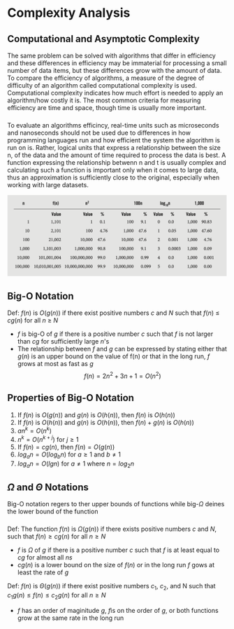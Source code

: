 # Complexity Analysis
## Computational and Asymptotic Complexity
The same problem can be solved with algorithms that differ in efficiency and these differences in efficiency may be immaterial for processing a small number of data items, but these differences grow with the amount of data. To compare the efficiency of algorithms, a measure of the degree of difficulty of an algorithm called computational complexity is used. Computational complexity indicates how much effort is needed to apply an algorithm/how costly it is. The most common criteria for measuring efficiency are time and space, though time is usually more important. 
###
To evaluate an algorithms efficincy, real-time units such as microseconds and nanoseconds should not be used due to differences in how programming languages run and how efficient the system the algorithm is run on is. Rather, logical units that express a relationship between the size n, of the data and the amount of time required to process the data is best. A function expressing the relationship betwenn n and t is usually complex and calculating such a function is important only when it comes to large data, thus an approximation is sufficiently close to the original, especially when working with large datasets. 

<img src="size.png"/>

###
## Big-O Notation
Def: $f(n)$ is $O(g(n))$ if there exist positive numbers $c$ and $N$ such that $f(n)$ $\le$ $cg(n)$ for all $n$ $\ge$ $N$
- $f$ is big-O of $g$ if there is a positive number $c$ such that $f$ is not larger than $cg$ for sufficiently large $n$'s 
- The relationship between $f$ and $g$ can be expressed by stating either that $g(n)$ is an upper bound on the value of f(n) or that in the long run, $f$ grows at most as fast as $g$
$$f(n) =2n^2 +3n + 1 = O(n^2)$$

###
## Properties of Big-O Notation
1. If $f(n)$ is $O(g(n))$ and $g(n)$ is $O(h(n))$, then $f(n)$ is $O(h(n))$
2. If $f(n)$ is $O(h(n))$ and $g(n)$ is $O(h(n))$, then $f(n) + g(n)$ is $O(h(n))$
3. $an^k = O(n^k)$
4. $n^k = O(n^{k+j})$ for $j \ge 1$
5. If $f(n) = cg(n)$, then $f(n) = O(g(n))$
6. $log{_a}{n} = O(log{_b}{n})$ for $a \ge 1$ and $b \neq 1$
7. $log{_a}{n} = O(lg{n})$ for $a \neq 1$ where $n = log{_2}{n}$

###
## $\Omega$ and $\Theta$ Notations
Big-O notation regers to ther upper bounds of functions while big-$\Omega$ deines the lower bound of the function
###
Def: The function $f(n)$ is $\Omega(g(n))$ if there exists positive numbers $c$ and $N$, such that $f(n) \ge cg(n)$ for all $n \ge N$

- $f$ is $\Omega$ of $g$ if there is a positive number $c$ such that $f$ is at least equal to $cg$ for almost all $ns$
- $cg(n)$ is a lower bound on the size of $f(n)$ or in the long run $f$ gows at least the rate of $g$

Def: $f(n)$ is $\Theta(g(n))$ if there exist positive numbers $c$<sub>1</sub>, $c$<sub>2</sub>, and N such that $c$<sub>1</sub>$g(n) \le f(n) \le c$<sub>2</sub>$g(n)$ for all $n \ge N$

- $f$ has an order of maginitude $g$, $f$is on the order of $g$, or both functions grow at the same rate in the long run